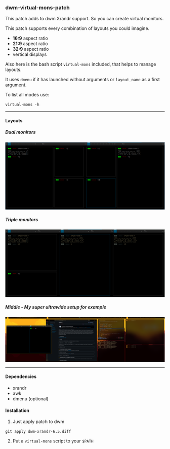 ### dwm-virtual-mons-patch

This patch adds to dwm Xrandr support. So you can create virtual monitors.

This patch supports every combination of layouts you could imagine.

- **16:9** aspect ratio
- **21:9** aspect ratio
- **32:9** aspect ratio
- vertical displays

Also here is the bash script `virtual-mons` included, that helps to manage layouts.

It uses `dmenu` if it has launched without arguments or `layout_name` as a first argument.

To list all modes use:
```
virtual-mons -h
```

---
#### Layouts
##### Dual monitors
![](screenshots/doublemon.png)

##### Triple monitors
![](screenshots/triplemon.png)

##### Middle - My super ultrawide setup for example
![](screenshots/ultrawide.png)

---
#### Dependencies
- xrandr
- awk
- dmenu (optional)

#### Installation
1. Just apply patch to dwm
```
git apply dwm-xrandr-6.5.diff
```
2. Put a `virtual-mons` script to your `$PATH`

